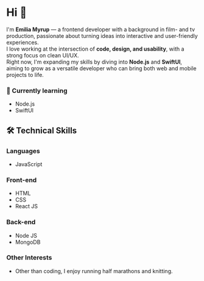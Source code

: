 # Hi 👋

I'm **Emilia Myrup** — a frontend developer with a background in film- and tv production, passionate about turning ideas into interactive and user-friendly experiences.  
I love working at the intersection of **code, design, and usability**, with a strong focus on clean UI/UX.  
Right now, I'm expanding my skills by diving into **Node.js** and **SwiftUI**, aiming to grow as a versatile developer who can bring both web and mobile projects to life.  
  
### 🌱 Currently learning
- Node.js  
- SwiftUI

## 🛠 Technical Skills

### Languages
- JavaScript

### Front-end
- HTML
- CSS
- React JS

### Back-end
- Node JS
- MongoDB

### Other Interests
- Other than coding, I enjoy running half marathons and knitting.

